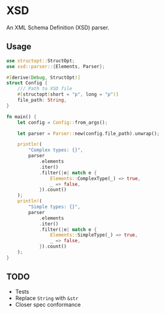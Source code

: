# XSD

An XML Schema Definition (XSD) parser.

## Usage

``` rust
use structopt::StructOpt;
use xsd::parser::{Elements, Parser};

#[derive(Debug, StructOpt)]
struct Config {
    /// Path to XSD file
    #[structopt(short = "p", long = "p")]
    file_path: String,
}

fn main() {
    let config = Config::from_args();

    let parser = Parser::new(config.file_path).unwrap();

    println!(
        "Complex types: {}",
        parser
            .elements
            .iter()
            .filter(|e| match e {
                Elements::ComplexType(_) => true,
                _ => false,
            }).count()
    );
    println!(
        "Simple types: {}",
        parser
            .elements
            .iter()
            .filter(|e| match e {
                Elements::SimpleType(_) => true,
                _ => false,
            }).count()
    );
}
```

## TODO

* Tests
* Replace `String` with `&str`
* Closer spec conformance
